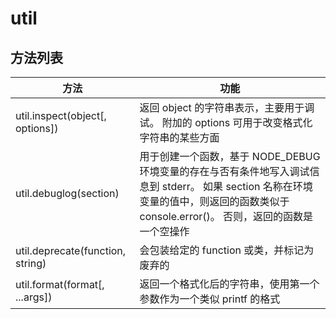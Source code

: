 # util

## 方法列表

方法                               | 功能
-------------------------------- | -------------------------------------------------------------------------------------------------------------------
util.inspect(object[, options])  | 返回 object 的字符串表示，主要用于调试。 附加的 options 可用于改变格式化字符串的某些方面
util.debuglog(section)           | 用于创建一个函数，基于 NODE_DEBUG 环境变量的存在与否有条件地写入调试信息到 stderr。 如果 section 名称在环境变量的值中，则返回的函数类似于 console.error()。 否则，返回的函数是一个空操作
util.deprecate(function, string) | 会包装给定的 function 或类，并标记为废弃的
util.format(format[, ...args])   | 返回一个格式化后的字符串，使用第一个参数作为一个类似 printf 的格式
